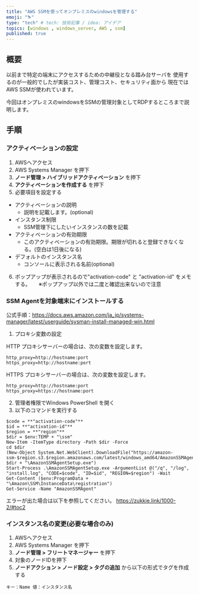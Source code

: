 ```yaml
---
title: "AWS SSMを使ってオンプレミスのwindowsを管理する"
emoji: "⛷️"
type: "tech" # tech: 技術記事 / idea: アイデア
topics: [windows , windows_server, AWS , ssm]
published: true
---
```


## 概要
以前まで特定の端末にアクセスするための中継役となる踏み台サーバを
使用するのが一般的でしたが実装コスト、管理コスト、セキュリティ面から
現在ではAWS SSMが使われています。

今回はオンプレミスのwindowsをSSMの管理対象としてRDPするところまで説明します。

## 手順

### アクティベーションの設定

1. AWSへアクセス
2. AWS Systems Manager を押下
3. **ノード管理 > ハイブリッドアクティベーション** を押下
4. **アクティベーションを作成する** を押下
5. 必要項目を設定する

- アクティベーションの説明
  - 説明を記載します。(optional)
- インスタンス制限
  - SSM管理下にしたいインスタンスの数を記載
- アクティベーションの有効期限
  - このアクティベーションの有効期限。期限が切れると登録できなくなる。(空白は1日後になる)
- デフォルトのインスタンス名
  - コンソールに表示される名前(optional)

6. ポップアップが表示されるので"activation-code" と "activation-id" をメモする。
　 ※ポップアップ以外では二度と確認出来ないので注意

### SSM Agentを対象端末にインストールする

公式手順：https://docs.aws.amazon.com/ja_jp/systems-manager/latest/userguide/sysman-install-managed-win.html

1. プロキシ変数の設定

HTTP プロキシサーバーの場合は、次の変数を設定します。
```
http_proxy=http://hostname:port
https_proxy=http://hostname:port
```

HTTPS プロキシサーバーの場合は、次の変数を設定します。
```
http_proxy=http://hostname:port
https_proxy=https://hostname:port
```

2. 管理者権限でWindows PowerShell を開く
3. 以下のコマンドを実行する

```
$code = **"activation-code"**
$id = **"activation-id"**
$region = **"region"**
$dir = $env:TEMP + "\ssm"
New-Item -ItemType directory -Path $dir -Force
cd $dir
(New-Object System.Net.WebClient).DownloadFile("https://amazon-ssm-$region.s3.$region.amazonaws.com/latest/windows_amd64/AmazonSSMAgentSetup.exe", $dir + "\AmazonSSMAgentSetup.exe")
Start-Process .\AmazonSSMAgentSetup.exe -ArgumentList @("/q", "/log", "install.log", "CODE=$code", "ID=$id", "REGION=$region") -Wait
Get-Content ($env:ProgramData + "\Amazon\SSM\InstanceData\registration")
Get-Service -Name "AmazonSSMAgent"
```

エラーが出た場合は以下を参照してください。
https://zukkie.link/1000-2/#toc2

### インスタンス名の変更(必要な場合のみ)

1. AWSへアクセス
2. AWS Systems Manager を押下
3. **ノード管理 > フリートマネージャー** を押下
4. 対象のノードIDを押下
5. **ノードアクション > ノード設定 > タグの追加** から以下の形式でタグを作成する

```
キー：Name 値：インスタンス名
```
